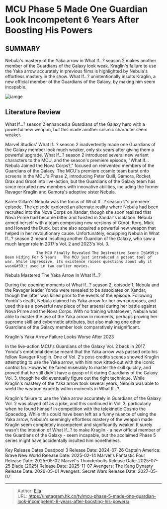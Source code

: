 # MCU Phase 5 Made One Guardian Look Incompetent 6 Years After Boosting His Powers


## SUMMARY 



  Nebula&#39;s mastery of the Yaka arrow in What If...? season 2 makes another member of the Guardians of the Galaxy look weak.   Kraglin&#39;s failure to use the Yaka arrow accurately in previous films is highlighted by Nebula&#39;s effortless mastery in the show.   What If...? unintentionally insults Kraglin, a new official member of the Guardians of the Galaxy, by making him seem incapable.  

![iamge](https://static1.srcdn.com/wordpress/wp-content/uploads/2024/01/nebula-in-what-if-season-2-with-the-guardians-of-the-galaxy.jpg)

## Literature Review
What If...? season 2 enhanced a Guardians of the Galaxy hero with a powerful new weapon, but this made another cosmic character seem weaker.




Marvel Studios&#39; What If...? season 2 inadvertently made one Guardians of the Galaxy member look much weaker, only six years after giving them a powerful upgrade. What If...? season 2 introduced several new variant characters to the MCU, and the season&#39;s premiere episode, &#34;What If... Nebula Joined the Nova Corps?,&#34; focused on reinvented members of the Guardians of the Galaxy. The MCU&#39;s premiere cosmic team burst onto screens in the MCU&#39;s Phase 2, introducing Peter Quill, Gamora, Rocket, Drax and Groot into live-action, but the Guardians of the Galaxy team has since recruited new members with innovative abilities, including the former Ravager Kraglin and Gamora&#39;s adoptive sister Nebula.




Karen Gillan&#39;s Nebula was the focus of What If...? season 2&#39;s premiere episode. The episode explored an alternate reality where Nebula had been recruited into the Nova Corps on Xandar, though she soon realized that Nova Prime had become bitter and twisted in Xandar&#39;s isolation. Nebula armed herself with a team comprising new versions of Groot, Korg, Miek and Howard the Duck, but she also acquired a powerful new weapon that helped in her revolutionary cause. Unfortunately, equipping Nebula in What If...? season 2 meant insulting another Guardian of the Galaxy, who saw a much larger role in 2017&#39;s Vol. 2 and 2023&#39;s Vol. 3.

                  The MCU Finally Revealed The Destructive Scene It&#39;s Been Hiding For 5 Years   The MCU just introduced a potent tool of war. While impressive, its existence raises questions about why it wasn&#39;t used in two earlier movies.    


 Nebula Mastered The Yaka Arrow In What If...? 
         




During the opening moments of What If...? season 2, episode 1, Nebula and the Ravager leader Yondu were revealed to be associates on Xandar, though the latter was killed prior to the events of the episode. Following Yondu&#39;s death, Nebula claimed his Yaka arrow for her own purposes, and used this as a powerful new piece of her arsenal during her battle against Nova Prime and the Nova Corps. With no training whatsoever, Nebula was able to master the use of the Yaka arrow in moments, perhaps proving her supreme skill and cybernetic attributes, but also making one other Guardians of the Galaxy member look comparatively insignificant.



 Kraglin&#39;s Yaka Arrow Failure Looks Worse After 2023 
          

In the live-action MCU&#39;s Guardians of the Galaxy Vol. 2 back in 2017, Yondu&#39;s emotional demise meant that the Yaka arrow was passed onto his fellow Ravager Kraglin. One of Vol. 2&#39;s post-credits scenes showed Kraglin attempting to use the Yaka arrow, with him now kitted-out with the iconic control fin. However, he failed miserably to master the skill quickly, and proved that he still didn&#39;t have a grasp of it during Guardians of the Galaxy Vol. 3, though he did eventually figure out the right technique. While Kraglin&#39;s mastery of the Yaka arrow took several years, Nebula was able to wield the weapon expertly within moments in What If...?.




Kraglin&#39;s failure to use the Yaka arrow accurately in Guardians of the Galaxy Vol. 2 was played off as a joke, and this continued in Vol. 3, particularly when he found himself in competition with the telekinetic Cosmo the Spacedog. While this could have been left as a funny nuance of using the Yaka arrow, Nebula&#39;s seemingly effortless mastery of the weapon made Kraglin seem completely incompetent and significantly weaker. It surely wasn&#39;t the intention of What If...? to make Kraglin - a new official member of the Guardians of the Galaxy - seem incapable, but the acclaimed Phase 5 series might have accidentally insulted him nonetheless.

  Key Release Dates              Deadpool 3 Release Date: 2024-07-26                    Captain America: Brave New World Release Date: 2025-02-14                   Marvel&#39;s Fantastic Four Release Date: 2025-05-02                   Marvel&#39;s Thunderbolts Release Date: 2025-07-25                   Blade (2025) Release Date: 2025-11-07                   Avengers: The Kang Dynasty  Release Date: 2026-05-01                    Avengers: Secret Wars Release Date: 2027-05-07      

---

> Author: [Ella](https://instagram.hk.cn/)  
> URL: https://instagram.hk.cn/tv/mcu-phase-5-made-one-guardian-look-incompetent-6-years-after-boosting-his-powers/  

